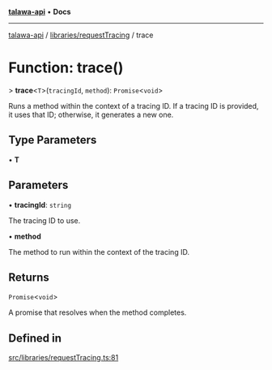 [**talawa-api**](../../../README.md) • **Docs**

***

[talawa-api](../../../modules.md) / [libraries/requestTracing](../README.md) / trace

# Function: trace()

\> **trace**\<`T`\>(`tracingId`, `method`): `Promise`\<`void`\>

Runs a method within the context of a tracing ID. If a tracing ID is provided, it uses that ID;
otherwise, it generates a new one.

## Type Parameters

• **T**

## Parameters

• **tracingId**: `string`

The tracing ID to use.

• **method**

The method to run within the context of the tracing ID.

## Returns

`Promise`\<`void`\>

A promise that resolves when the method completes.

## Defined in

[src/libraries/requestTracing.ts:81](https://github.com/PalisadoesFoundation/talawa-api/blob/fb5076f344cd74d4e51c692cbc70fc337bf1ac39/src/libraries/requestTracing.ts#L81)
